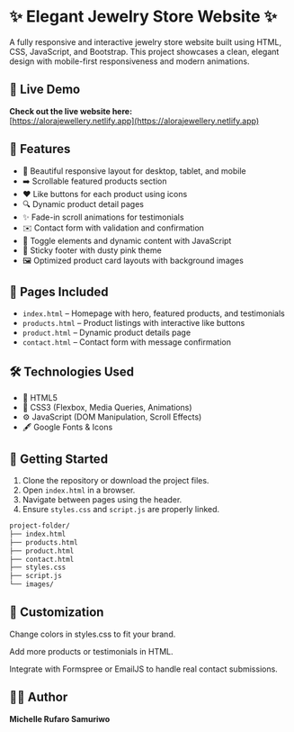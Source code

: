 
# ✨ Elegant Jewelry Store Website ✨

A fully responsive and interactive jewelry store website built using HTML, CSS, JavaScript, and Bootstrap. This project showcases a clean, elegant design with mobile-first responsiveness and modern animations.

## 🔗 Live Demo

**Check out the live website here:**  
[https://alorajewellery.netlify.app](https://alorajewellery.netlify.app)

## 🎁 Features

- 💎 Beautiful responsive layout for desktop, tablet, and mobile
- ➡️ Scrollable featured products section
- ❤️ Like buttons for each product using icons
- 🔍 Dynamic product detail pages
- ✨ Fade-in scroll animations for testimonials
- ✉️ Contact form with validation and confirmation
- 🔄 Toggle elements and dynamic content with JavaScript
- 📌 Sticky footer with dusty pink theme
- 🖼️ Optimized product card layouts with background images

## 📄 Pages Included

- `index.html` – Homepage with hero, featured products, and testimonials
- `products.html` – Product listings with interactive like buttons
- `product.html` – Dynamic product details page
- `contact.html` – Contact form with message confirmation

## 🛠️ Technologies Used

- 🧱 HTML5
- 🎨 CSS3 (Flexbox, Media Queries, Animations)
- ⚙️ JavaScript (DOM Manipulation, Scroll Effects)
- 🖋️ Google Fonts & Icons

## 🚀 Getting Started

1. Clone the repository or download the project files.
2. Open `index.html` in a browser.
3. Navigate between pages using the header.
4. Ensure `styles.css` and `script.js` are properly linked.

```bash
project-folder/
├── index.html
├── products.html
├── product.html
├── contact.html
├── styles.css
├── script.js
└── images/
```

## 🎨 Customization

Change colors in styles.css to fit your brand.

Add more products or testimonials in HTML.

Integrate with Formspree or EmailJS to handle real contact submissions.

## 👩‍💻 Author 

**Michelle Rufaro Samuriwo**
